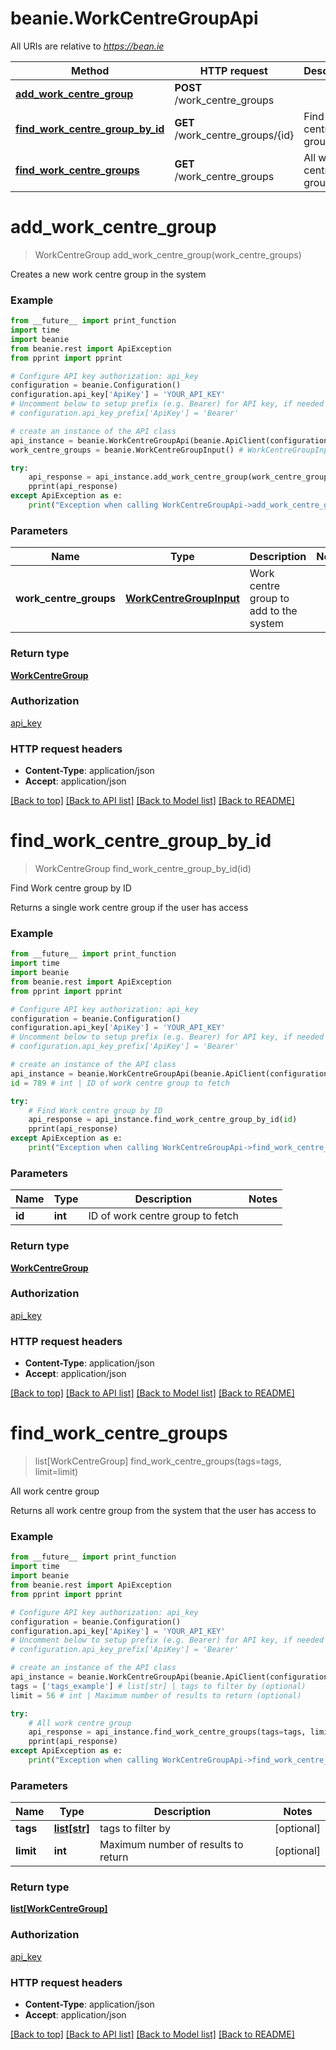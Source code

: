 # beanie.WorkCentreGroupApi

All URIs are relative to *https://bean.ie*

Method | HTTP request | Description
------------- | ------------- | -------------
[**add_work_centre_group**](WorkCentreGroupApi.md#add_work_centre_group) | **POST** /work_centre_groups | 
[**find_work_centre_group_by_id**](WorkCentreGroupApi.md#find_work_centre_group_by_id) | **GET** /work_centre_groups/{id} | Find Work centre group by ID
[**find_work_centre_groups**](WorkCentreGroupApi.md#find_work_centre_groups) | **GET** /work_centre_groups | All work centre group


# **add_work_centre_group**
> WorkCentreGroup add_work_centre_group(work_centre_groups)



Creates a new work centre group in the system

### Example
```python
from __future__ import print_function
import time
import beanie
from beanie.rest import ApiException
from pprint import pprint

# Configure API key authorization: api_key
configuration = beanie.Configuration()
configuration.api_key['ApiKey'] = 'YOUR_API_KEY'
# Uncomment below to setup prefix (e.g. Bearer) for API key, if needed
# configuration.api_key_prefix['ApiKey'] = 'Bearer'

# create an instance of the API class
api_instance = beanie.WorkCentreGroupApi(beanie.ApiClient(configuration))
work_centre_groups = beanie.WorkCentreGroupInput() # WorkCentreGroupInput | Work centre group to add to the system

try:
    api_response = api_instance.add_work_centre_group(work_centre_groups)
    pprint(api_response)
except ApiException as e:
    print("Exception when calling WorkCentreGroupApi->add_work_centre_group: %s\n" % e)
```

### Parameters

Name | Type | Description  | Notes
------------- | ------------- | ------------- | -------------
 **work_centre_groups** | [**WorkCentreGroupInput**](WorkCentreGroupInput.md)| Work centre group to add to the system | 

### Return type

[**WorkCentreGroup**](WorkCentreGroup.md)

### Authorization

[api_key](../README.md#api_key)

### HTTP request headers

 - **Content-Type**: application/json
 - **Accept**: application/json

[[Back to top]](#) [[Back to API list]](../README.md#documentation-for-api-endpoints) [[Back to Model list]](../README.md#documentation-for-models) [[Back to README]](../README.md)

# **find_work_centre_group_by_id**
> WorkCentreGroup find_work_centre_group_by_id(id)

Find Work centre group by ID

Returns a single work centre group if the user has access

### Example
```python
from __future__ import print_function
import time
import beanie
from beanie.rest import ApiException
from pprint import pprint

# Configure API key authorization: api_key
configuration = beanie.Configuration()
configuration.api_key['ApiKey'] = 'YOUR_API_KEY'
# Uncomment below to setup prefix (e.g. Bearer) for API key, if needed
# configuration.api_key_prefix['ApiKey'] = 'Bearer'

# create an instance of the API class
api_instance = beanie.WorkCentreGroupApi(beanie.ApiClient(configuration))
id = 789 # int | ID of work centre group to fetch

try:
    # Find Work centre group by ID
    api_response = api_instance.find_work_centre_group_by_id(id)
    pprint(api_response)
except ApiException as e:
    print("Exception when calling WorkCentreGroupApi->find_work_centre_group_by_id: %s\n" % e)
```

### Parameters

Name | Type | Description  | Notes
------------- | ------------- | ------------- | -------------
 **id** | **int**| ID of work centre group to fetch | 

### Return type

[**WorkCentreGroup**](WorkCentreGroup.md)

### Authorization

[api_key](../README.md#api_key)

### HTTP request headers

 - **Content-Type**: application/json
 - **Accept**: application/json

[[Back to top]](#) [[Back to API list]](../README.md#documentation-for-api-endpoints) [[Back to Model list]](../README.md#documentation-for-models) [[Back to README]](../README.md)

# **find_work_centre_groups**
> list[WorkCentreGroup] find_work_centre_groups(tags=tags, limit=limit)

All work centre group

Returns all work centre group from the system that the user has access to

### Example
```python
from __future__ import print_function
import time
import beanie
from beanie.rest import ApiException
from pprint import pprint

# Configure API key authorization: api_key
configuration = beanie.Configuration()
configuration.api_key['ApiKey'] = 'YOUR_API_KEY'
# Uncomment below to setup prefix (e.g. Bearer) for API key, if needed
# configuration.api_key_prefix['ApiKey'] = 'Bearer'

# create an instance of the API class
api_instance = beanie.WorkCentreGroupApi(beanie.ApiClient(configuration))
tags = ['tags_example'] # list[str] | tags to filter by (optional)
limit = 56 # int | Maximum number of results to return (optional)

try:
    # All work centre group
    api_response = api_instance.find_work_centre_groups(tags=tags, limit=limit)
    pprint(api_response)
except ApiException as e:
    print("Exception when calling WorkCentreGroupApi->find_work_centre_groups: %s\n" % e)
```

### Parameters

Name | Type | Description  | Notes
------------- | ------------- | ------------- | -------------
 **tags** | [**list[str]**](str.md)| tags to filter by | [optional] 
 **limit** | **int**| Maximum number of results to return | [optional] 

### Return type

[**list[WorkCentreGroup]**](WorkCentreGroup.md)

### Authorization

[api_key](../README.md#api_key)

### HTTP request headers

 - **Content-Type**: application/json
 - **Accept**: application/json

[[Back to top]](#) [[Back to API list]](../README.md#documentation-for-api-endpoints) [[Back to Model list]](../README.md#documentation-for-models) [[Back to README]](../README.md)


